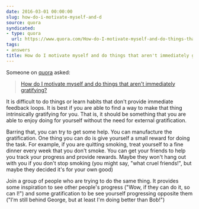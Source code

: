 ```yaml
---
date: 2016-03-01 00:00:00
slug: how-do-i-motivate-myself-and-d
source: quora
syndicated:
- type: quora
  url: https://www.quora.com/How-do-I-motivate-myself-and-do-things-that-arent-immediately-gratifying/answer/Roy-Tang
tags:
- answers
title: How do I motivate myself and do things that aren't immediately gratifying?
---
```


Someone on [quora](https://quora.com) asked:

> [How do I motivate myself and do things that aren't immediately gratifying?](https://www.quora.com/How-do-I-motivate-myself-and-do-things-that-arent-immediately-gratifying/answer/Roy-Tang)


It is difficult to do things or learn habits that don't provide immediate feedback loops. It is best if you are able to find a way to make that thing intrinsically gratifying for you. That is, it should be something that you are able to enjoy doing for yourself without the need for external gratification.

Barring that, you can try to get some help. You can manufacture the gratification. One thing you can do is give yourself a small reward for doing the task. For example, if you are quitting smoking, treat yourself to a fine dinner every week that you don't smoke. You can get your friends to help you track your progress and provide rewards. Maybe they won't hang out with you if you don't stop smoking (you might say, "what cruel friends!", but maybe they decided it's for your own good)

Join a group of people who are trying to do the same thing. It provides some inspiration to see other people's progress ("Wow, if they can do it, so can I!") and some gratification to be see yourself progressing opposite them ("I'm still behind George, but at least I'm doing better than Bob!")